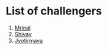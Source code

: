 # List of challengers
1. [Mrinal](https://github.com/mrinal1224)
2. [Shivay](https://github.com/shivaylamba)
3. [Jyotirmaya](https://github.com/jyotirmaya907)